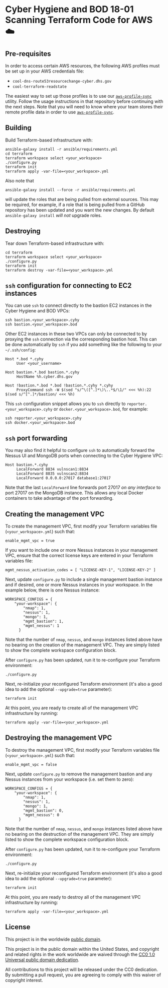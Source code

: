 # Cyber Hygiene and BOD 18-01 Scanning Terraform Code for AWS ☁️ #

## Pre-requisites ##

In order to access certain AWS resources, the following AWS profiles must be
set up in your AWS credentials file:

- `cool-dns-route53resourcechange-cyber.dhs.gov`
- `cool-terraform-readstate`

The easiest way to set up those profiles is to use our
[`aws-profile-sync`](https://github.com/cisagov/aws-profile-sync) utility.
Follow the usage instructions in that repository before continuing with the
next steps.  Note that you will need to know where your team stores their
remote profile data in order to use
[`aws-profile-sync`](https://github.com/cisagov/aws-profile-sync).

## Building ##

Build Terraform-based infrastructure with:

```console
ansible-galaxy install -r ansible/requirements.yml
cd terraform
terraform workspace select <your_workspace>
./configure.py
terraform init
terraform apply -var-file=<your_workspace>.yml
```

Also note that

```console
ansible-galaxy install --force -r ansible/requirements.yml
```

will update the roles that are being pulled from external sources.  This
may be required, for example, if a role that is being pulled from a
GitHub repository has been updated and you want the new changes.  By
default `ansible-galaxy install` _will not_ upgrade roles.

## Destroying ##

Tear down Terraform-based infrastructure with:

```console
cd terraform
terraform workspace select <your_workspace>
./configure.py
terraform init
terraform destroy -var-file=<your_workspace>.yml
```

## `ssh` configuration for connecting to EC2 instances ##

You can use `ssh` to connect directly to the bastion EC2 instances in the
Cyber Hygiene and BOD VPCs:

```console
ssh bastion.<your_workspace>.cyhy
ssh bastion.<your_workspace>.bod
```

Other EC2 instances in these two VPCs can only be connected to by
proxying the `ssh` connection via the corresponding bastion host.
This can be done automatically by `ssh` if you add something like the
following to your `~/.ssh/config`:

```console
Host *.bod *.cyhy
     User <your_username>

Host bastion.*.bod bastion.*.cyhy
     HostName %h.cyber.dhs.gov

Host !bastion.*.bod *.bod !bastion.*.cyhy *.cyhy
     ProxyCommand ssh -W $(sed "s/^\([^.]*\)\..*$/\1/" <<< %h):22 $(sed s/^[^.]*/bastion/ <<< %h)
```

This `ssh` configuration snippet allows you to `ssh` directly to
`reporter.<your_workspace>.cyhy` or `docker.<your_workspace>.bod`,
for example:

```console
ssh reporter.<your_workspace>.cyhy
ssh docker.<your_workspace>.bod
```

## `ssh` port forwarding ##

You may also find it helpful to configure `ssh` to automatically
forward the Nessus UI and MongoDB ports when connecting to the Cyber
Hygiene VPC:

```console
Host bastion.*.cyhy
     LocalForward 8834 vulnscan1:8834
     LocalForward 8835 vulnscan2:8834
     LocalForward 0.0.0.0:27017 database1:27017
```

Note that the last `LocalForward` line forwards port 27017 *on any
interface* to port 27017 on the MongoDB instance.  This allows any
local Docker containers to take advantage of the port forwarding.

## Creating the management VPC ##

To create the management VPC, first modify your Terraform variables file
(`<your_workspace>.yml`) such that:

```console
enable_mgmt_vpc = true
```

If you want to include one or more Nessus instances in your management VPC,
ensure that the correct license keys are entered in your Terraform variables
file:

```console
mgmt_nessus_activation_codes = [ "LICENSE-KEY-1", "LICENSE-KEY-2" ]
```

Next, update `configure.py` to include a single management bastion instance and
if desired, one or more Nessus instances in your workspace.  In the example
below, there is one Nessus instance:

```console
WORKSPACE_CONFIGS = {
    "your-workspace": {
        "nmap": 1,
        "nessus": 1,
        "mongo": 1,
        "mgmt_bastion": 1,
        "mgmt_nessus": 1
      }
```

Note that the number of `nmap`, `nessus`, and `mongo` instances listed above
have no bearing on the creation of the management VPC.  They are simply listed
to show the complete workspace configuration block.

After `configure.py` has been updated, run it to re-configure your Terraform
environment:

```console
./configure.py
```

Next, re-initialize your reconfigured Terraform environment (it's also a good
idea to add the optional `--upgrade=true` parameter):

```console
terraform init
```

At this point, you are ready to create all of the management VPC infrastructure
by running:

```console
terraform apply -var-file=<your_workspace>.yml
```

## Destroying the management VPC ##

To destroy the management VPC, first modify your Terraform variables file
(`<your_workspace>.yml`) such that:

```console
enable_mgmt_vpc = false
```

Next, update `configure.py` to remove the management bastion and any Nessus
instances from your workspace (i.e. set them to zero):

```console
WORKSPACE_CONFIGS = {
    "your-workspace": {
        "nmap": 1,
        "nessus": 1,
        "mongo": 1,
        "mgmt_bastion": 0,
        "mgmt_nessus": 0
      }
```

Note that the number of `nmap`, `nessus`, and `mongo` instances listed above
have no bearing on the destruction of the management VPC.  They are simply
listed to show the complete workspace configuration block.

After `configure.py` has been updated, run it to re-configure your Terraform
environment:

```console
./configure.py
```

Next, re-initialize your reconfigured Terraform environment (it's also a good
idea to add the optional `--upgrade=true` parameter):

```console
terraform init
```

At this point, you are ready to destroy all of the management VPC
infrastructure by running:

```console
terraform apply -var-file=<your_workspace>.yml
```

## License ##

This project is in the worldwide [public domain](LICENSE.md).

This project is in the public domain within the United States, and
copyright and related rights in the work worldwide are waived through
the [CC0 1.0 Universal public domain
dedication](https://creativecommons.org/publicdomain/zero/1.0/).

All contributions to this project will be released under the CC0
dedication. By submitting a pull request, you are agreeing to comply
with this waiver of copyright interest.
